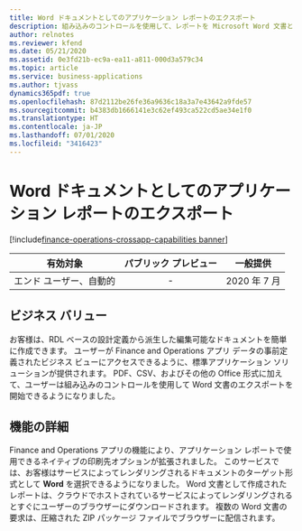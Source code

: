 ```yaml
---
title: Word ドキュメントとしてのアプリケーション レポートのエクスポート
description: 組み込みのコントロールを使用して、レポートを Microsoft Word 文書としてエクスポートします。 このオプションは、レポート パラメーター スライダーの [宛先] タブで使用できるようになりました。
author: relnotes
ms.reviewer: kfend
ms.date: 05/21/2020
ms.assetid: 0e3fd21b-ec9a-ea11-a811-000d3a579c34
ms.topic: article
ms.service: business-applications
ms.author: tjvass
dynamics365pdf: true
ms.openlocfilehash: 87d2112be26fe36a9636c18a3a7e43642a9fde57
ms.sourcegitcommit: b4383db1666141e3c62ef493ca522cd5ae34e1f0
ms.translationtype: HT
ms.contentlocale: ja-JP
ms.lasthandoff: 07/01/2020
ms.locfileid: "3416423"
---
```

# <a name="export-application-reports-as-word-documents"></a>Word ドキュメントとしてのアプリケーション レポートのエクスポート
[!include[finance-operations-crossapp-capabilities banner](../includes/finance-operations-crossapp-capabilities.md)]

| 有効対象    |  パブリック プレビュー | 一般提供 | 
| ---------- | :----------: |:----------: |
|エンド ユーザー、自動的|-| 2020 年 7 月|


## <a name="business-value"></a>ビジネス バリュー
<!-- bv start -->
お客様は、RDL ベースの設計定義から派生した編集可能なドキュメントを簡単に作成できます。 ユーザーが Finance and Operations アプリ データの事前定義されたビジネス ビューにアクセスできるように、標準アプリケーション ソリューションが提供されます。 PDF、CSV、およびその他の Office 形式に加えて、ユーザーは組み込みのコントロールを使用して Word 文書のエクスポートを開始できるようになりました。
<!-- bv end -->



## <a name="feature-details"></a>機能の詳細
<!--feature detail start -->
Finance and Operations アプリの機能により、アプリケーション レポートで使用できるネイティブの印刷先オプションが拡張されました。 このサービスでは、お客様はサービスによってレンダリングされるドキュメントのターゲット形式として **Word** を選択できるようになりました。 Word 文書として作成されたレポートは、クラウドでホストされているサービスによってレンダリングされるとすぐにユーザーのブラウザーにダウンロードされます。 複数の Word 文書の要求は、圧縮された ZIP パッケージ ファイルでブラウザーに配信されます。
<!--feature detail end -->









